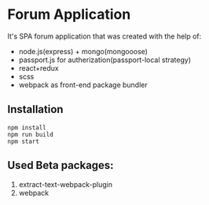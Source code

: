 Forum Application
=========================
It's SPA forum application that was created with the help of:
* node.js(express) + mongo(mongooose)
* passport.js for autherization(passport-local strategy)
* react+redux
* scss
* webpack as front-end package bundler

## Installation
```
npm install
npm run build
npm start
```

## Used Beta packages:
1. extract-text-webpack-plugin
2. webpack